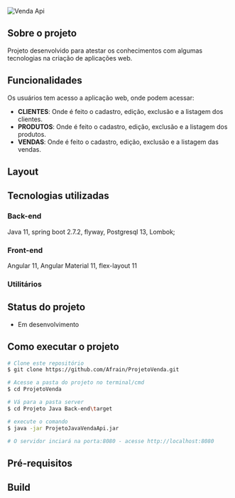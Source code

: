 
![Venda Api](https://user-images.githubusercontent.com/9250787/186289306-72ce9c50-bbeb-4084-842d-da90514f91fa.png)

## Sobre o projeto
Projeto desenvolvido para atestar os conhecimentos com algumas tecnologias na criação de aplicações web.

## Funcionalidades

Os usuários tem acesso a aplicação web, onde podem acessar:
* <b>CLIENTES</b>: Onde é feito o cadastro, edição, exclusão e a listagem dos clientes.
* <b>PRODUTOS</b>: Onde é feito o cadastro, edição, exclusão e a listagem dos produtos.
* <b>VENDAS</b>: Onde é feito o cadastro, edição, exclusão e a listagem das vendas.  

## Layout

## Tecnologias utilizadas

### Back-end
Java 11, spring boot 2.7.2, flyway, Postgresql 13, Lombok;

### Front-end
Angular 11, Angular Material 11, flex-layout 11

### Utilitários

## Status do projeto
* Em desenvolvimento

## Como executar o projeto

```bash
# Clone este repositório
$ git clone https://github.com/Afrain/ProjetoVenda.git

# Acesse a pasta do projeto no terminal/cmd
$ cd ProjetoVenda

# Vá para a pasta server
$ cd Projeto Java Back-end\target

# execute o comando
$ java -jar ProjetoJavaVendaApi.jar

# O servidor inciará na porta:8080 - acesse http://localhost:8080
```

## Pré-requisitos

## Build

